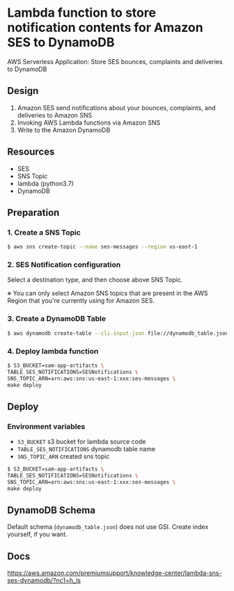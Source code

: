 # Lambda function to store notification contents for Amazon SES to DynamoDB

AWS Serverless Application: Store SES bounces, complaints and deliveries to DynamoDB

## Design

1. Amazon SES send notifications about your bounces, complaints, and deliveries to Amazon SNS
2. Invoking AWS Lambda functions via Amazon SNS
3. Write to the Amazon DynamoDB

## Resources

- SES
- SNS Topic
- lambda (python3.7)
- DynamoDB

## Preparation

### 1. Create a SNS Topic

```bash
$ aws sns create-topic --name ses-messages --region us-east-1
```

### 2. SES Notification configuration

Select a destination type, and then choose above SNS Topic.

※ You can only select Amazon SNS topics that are present in the AWS Region that you're currently using for Amazon SES.

### 3. Create a DynamoDB Table

```bash
$ aws dynamodb create-table --cli-input-json file://dynamodb_table.json
```

### 4. Deploy lambda function

```bash
$ S3_BUCKET=sam-app-artifacts \
TABLE_SES_NOTIFICATIONS=SESNotifications \
SNS_TOPIC_ARN=arn:aws:sns:us-east-1:xxx:ses-messages \
make deploy
```

## Deploy

### Environment variables

- `S3_BUCKET`
  s3 bucket for lambda source code
- `TABLE_SES_NOTIFICATIONS`
  dynamodb table name
- `SNS_TOPIC_ARN`
  created sns topic

```bash
$ S3_BUCKET=sam-app-artifacts \
TABLE_SES_NOTIFICATIONS=SESNotifications \
SNS_TOPIC_ARN=arn:aws:sns:us-east-1:xxx:ses-messages \
make deploy
```

## DynamoDB Schema

Default schema (`dynamodb_table.json`) does not use GSI.
Create index yourself, if you want.

## Docs

https://aws.amazon.com/premiumsupport/knowledge-center/lambda-sns-ses-dynamodb/?nc1=h_ls

